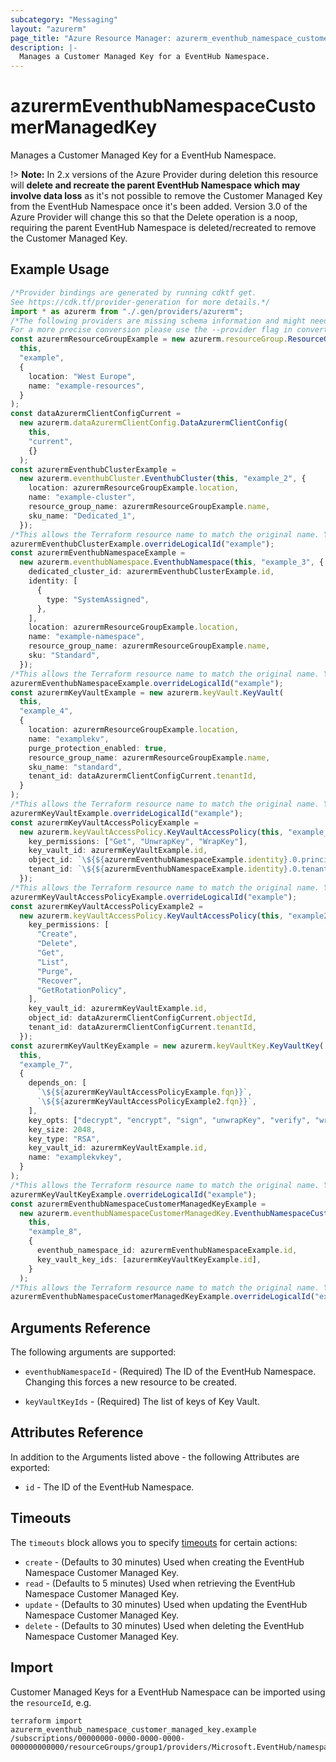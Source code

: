 ```yaml
---
subcategory: "Messaging"
layout: "azurerm"
page_title: "Azure Resource Manager: azurerm_eventhub_namespace_customer_managed_key"
description: |-
  Manages a Customer Managed Key for a EventHub Namespace.
---
```


# azurermEventhubNamespaceCustomerManagedKey

Manages a Customer Managed Key for a EventHub Namespace.

!> **Note:** In 2.x versions of the Azure Provider during deletion this resource will **delete and recreate the parent EventHub Namespace which may involve data loss** as it's not possible to remove the Customer Managed Key from the EventHub Namespace once it's been added. Version 3.0 of the Azure Provider will change this so that the Delete operation is a noop, requiring the parent EventHub Namespace is deleted/recreated to remove the Customer Managed Key.

## Example Usage

```typescript
/*Provider bindings are generated by running cdktf get.
See https://cdk.tf/provider-generation for more details.*/
import * as azurerm from "./.gen/providers/azurerm";
/*The following providers are missing schema information and might need manual adjustments to synthesize correctly: azurerm.
For a more precise conversion please use the --provider flag in convert.*/
const azurermResourceGroupExample = new azurerm.resourceGroup.ResourceGroup(
  this,
  "example",
  {
    location: "West Europe",
    name: "example-resources",
  }
);
const dataAzurermClientConfigCurrent =
  new azurerm.dataAzurermClientConfig.DataAzurermClientConfig(
    this,
    "current",
    {}
  );
const azurermEventhubClusterExample =
  new azurerm.eventhubCluster.EventhubCluster(this, "example_2", {
    location: azurermResourceGroupExample.location,
    name: "example-cluster",
    resource_group_name: azurermResourceGroupExample.name,
    sku_name: "Dedicated_1",
  });
/*This allows the Terraform resource name to match the original name. You can remove the call if you don't need them to match.*/
azurermEventhubClusterExample.overrideLogicalId("example");
const azurermEventhubNamespaceExample =
  new azurerm.eventhubNamespace.EventhubNamespace(this, "example_3", {
    dedicated_cluster_id: azurermEventhubClusterExample.id,
    identity: [
      {
        type: "SystemAssigned",
      },
    ],
    location: azurermResourceGroupExample.location,
    name: "example-namespace",
    resource_group_name: azurermResourceGroupExample.name,
    sku: "Standard",
  });
/*This allows the Terraform resource name to match the original name. You can remove the call if you don't need them to match.*/
azurermEventhubNamespaceExample.overrideLogicalId("example");
const azurermKeyVaultExample = new azurerm.keyVault.KeyVault(
  this,
  "example_4",
  {
    location: azurermResourceGroupExample.location,
    name: "examplekv",
    purge_protection_enabled: true,
    resource_group_name: azurermResourceGroupExample.name,
    sku_name: "standard",
    tenant_id: dataAzurermClientConfigCurrent.tenantId,
  }
);
/*This allows the Terraform resource name to match the original name. You can remove the call if you don't need them to match.*/
azurermKeyVaultExample.overrideLogicalId("example");
const azurermKeyVaultAccessPolicyExample =
  new azurerm.keyVaultAccessPolicy.KeyVaultAccessPolicy(this, "example_5", {
    key_permissions: ["Get", "UnwrapKey", "WrapKey"],
    key_vault_id: azurermKeyVaultExample.id,
    object_id: `\${${azurermEventhubNamespaceExample.identity}.0.principal_id}`,
    tenant_id: `\${${azurermEventhubNamespaceExample.identity}.0.tenant_id}`,
  });
/*This allows the Terraform resource name to match the original name. You can remove the call if you don't need them to match.*/
azurermKeyVaultAccessPolicyExample.overrideLogicalId("example");
const azurermKeyVaultAccessPolicyExample2 =
  new azurerm.keyVaultAccessPolicy.KeyVaultAccessPolicy(this, "example2", {
    key_permissions: [
      "Create",
      "Delete",
      "Get",
      "List",
      "Purge",
      "Recover",
      "GetRotationPolicy",
    ],
    key_vault_id: azurermKeyVaultExample.id,
    object_id: dataAzurermClientConfigCurrent.objectId,
    tenant_id: dataAzurermClientConfigCurrent.tenantId,
  });
const azurermKeyVaultKeyExample = new azurerm.keyVaultKey.KeyVaultKey(
  this,
  "example_7",
  {
    depends_on: [
      `\${${azurermKeyVaultAccessPolicyExample.fqn}}`,
      `\${${azurermKeyVaultAccessPolicyExample2.fqn}}`,
    ],
    key_opts: ["decrypt", "encrypt", "sign", "unwrapKey", "verify", "wrapKey"],
    key_size: 2048,
    key_type: "RSA",
    key_vault_id: azurermKeyVaultExample.id,
    name: "examplekvkey",
  }
);
/*This allows the Terraform resource name to match the original name. You can remove the call if you don't need them to match.*/
azurermKeyVaultKeyExample.overrideLogicalId("example");
const azurermEventhubNamespaceCustomerManagedKeyExample =
  new azurerm.eventhubNamespaceCustomerManagedKey.EventhubNamespaceCustomerManagedKey(
    this,
    "example_8",
    {
      eventhub_namespace_id: azurermEventhubNamespaceExample.id,
      key_vault_key_ids: [azurermKeyVaultKeyExample.id],
    }
  );
/*This allows the Terraform resource name to match the original name. You can remove the call if you don't need them to match.*/
azurermEventhubNamespaceCustomerManagedKeyExample.overrideLogicalId("example");

```

## Arguments Reference

The following arguments are supported:

*   `eventhubNamespaceId` - (Required) The ID of the EventHub Namespace. Changing this forces a new resource to be created.

*   `keyVaultKeyIds` - (Required) The list of keys of Key Vault.

## Attributes Reference

In addition to the Arguments listed above - the following Attributes are exported:

* `id` - The ID of the EventHub Namespace.

## Timeouts

The `timeouts` block allows you to specify [timeouts](https://www.terraform.io/language/resources/syntax#operation-timeouts) for certain actions:

* `create` - (Defaults to 30 minutes) Used when creating the EventHub Namespace Customer Managed Key.
* `read` - (Defaults to 5 minutes) Used when retrieving the EventHub Namespace Customer Managed Key.
* `update` - (Defaults to 30 minutes) Used when updating the EventHub Namespace Customer Managed Key.
* `delete` - (Defaults to 30 minutes) Used when deleting the EventHub Namespace Customer Managed Key.

## Import

Customer Managed Keys for a EventHub Namespace can be imported using the `resourceId`, e.g.

```console
terraform import azurerm_eventhub_namespace_customer_managed_key.example /subscriptions/00000000-0000-0000-0000-000000000000/resourceGroups/group1/providers/Microsoft.EventHub/namespaces/namespace1
```
